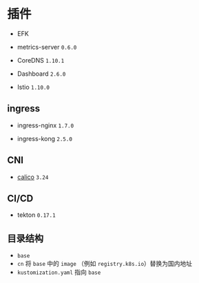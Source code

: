 # 插件

* EFK

* metrics-server `0.6.0`

* CoreDNS `1.10.1`

* Dashboard `2.6.0`

* Istio `1.10.0`

## ingress

* ingress-nginx `1.7.0`

* ingress-kong `2.5.0`

## CNI

* [calico](https://projectcalico.docs.tigera.io/getting-started/kubernetes/self-managed-onprem/) `3.24`

## CI/CD

* tekton `0.17.1`

## 目录结构

* `base`
* `cn` 将 `base` 中的 `image` （例如 `registry.k8s.io`）替换为国内地址
* `kustomization.yaml` 指向 `base`
